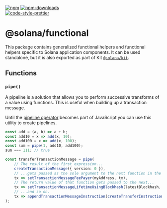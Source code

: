 [![npm][npm-image]][npm-url]
[![npm-downloads][npm-downloads-image]][npm-url]
<br />
[![code-style-prettier][code-style-prettier-image]][code-style-prettier-url]

[code-style-prettier-image]: https://img.shields.io/badge/code_style-prettier-ff69b4.svg?style=flat-square
[code-style-prettier-url]: https://github.com/prettier/prettier
[npm-downloads-image]: https://img.shields.io/npm/dm/@solana/functional?style=flat
[npm-image]: https://img.shields.io/npm/v/@solana/functional?style=flat
[npm-url]: https://www.npmjs.com/package/@solana/functional

# @solana/functional

This package contains generalized functional helpers and functional helpers specific to Solana application components. It can be used standalone, but it is also exported as part of Kit [`@solana/kit`](https://github.com/anza-xyz/kit/tree/main/packages/kit).

## Functions

### `pipe()`

A pipeline is a solution that allows you to perform successive transforms of a value using functions. This is useful when building up a transaction message.

Until the [pipeline operator](https://github.com/tc39/proposal-pipeline-operator) becomes part of JavaScript you can use this utility to create pipelines.

```ts
const add = (a, b) => a + b;
const add10 = x => add(x, 10);
const add100 = x => add(x, 100);
const sum = pipe(1, add10, add100);
sum === 111; // true
```

```ts
const transferTransactionMessage = pipe(
    // The result of the first expression...
    createTransactionMessage({ version: 0 }),
    // ...gets passed as the sole argument to the next function in the pipeline.
    tx => setTransactionMessageFeePayer(myAddress, tx),
    // The return value of that function gets passed to the next...
    tx => setTransactionMessageLifetimeUsingBlockhash(latestBlockhash, tx),
    // ...and so on.
    tx => appendTransactionMessageInstruction(createTransferInstruction(myAddress, toAddress, amountInLamports), tx),
);
```
